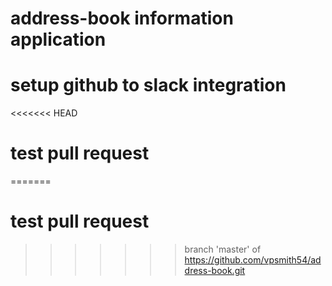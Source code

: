 # address-book information application
# setup github to slack integration
<<<<<<< HEAD
# test pull request
=======
# test pull request
>>>>>>> branch 'master' of https://github.com/vpsmith54/address-book.git
